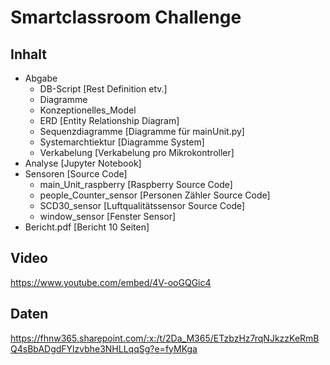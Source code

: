 # Smartclassroom Challenge
## Inhalt
- Abgabe
  - DB-Script [Rest Definition etv.]
  -  Diagramme 
    - Konzeptionelles_Model
    - ERD [Entity Relationship Diagram]
    - Sequenzdiagramme [Diagramme für mainUnit.py]
    - Systemarchtiektur [Diagramme System]
  - Verkabelung [Verkabelung pro Mikrokontroller]
- Analyse [Jupyter Notebook]
- Sensoren [Source Code]
  - main_Unit_raspberry [Raspberry Source Code] 
  - people_Counter_sensor [Personen Zähler Source Code]
  - SCD30_sensor [Luftqualitätssensor Source Code]
  - window_sensor [Fenster Sensor]
- Bericht.pdf [Bericht 10 Seiten]
## Video
https://www.youtube.com/embed/4V-ooGQGic4
## Daten
https://fhnw365.sharepoint.com/:x:/t/2Da_M365/ETzbzHz7rqNJkzzKeRmBQ4sBbADgdFYlzvbhe3NHLLqqSg?e=fyMKga
